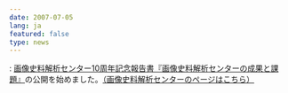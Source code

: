 ```yaml
---
date: 2007-07-05
lang: ja
featured: false
type: news
---
```

: <a href="/publication/gazo/CSVS_10report.pdf">画像史料解析センター10周年記念報告書『画像史料解析センターの成果と課題』</a>の公開を始めました。<a href="/gazo/gazo.html">（画像史料解析センターのページはこちら）</a>

